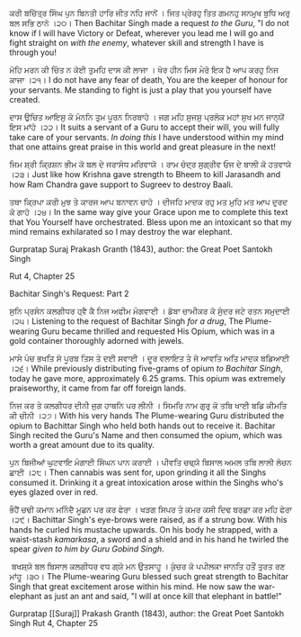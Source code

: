ਕਰੀ ਬਚਿੱਤ੍ਰ ਸਿੰਘ ਪੁਨ ਬਿਨਤੀ ਹਾਰਿ ਜੀਤ ਨਹਿ ਜਾਨੋਂ । ਜਿਤ ਪ੍ਰੇਰਹੁ ਤਿਤ ਗਮਨਹੁ ਸਨਮੁਖ ਬੁਧਿ ਅਰੁ ਬਲ ਸਭਿ ਠਾਨੋ ।੨੦।
Then Bachitar Singh made a request *to the Guru*, "I do not know if I will have Victory or Defeat, wherever you lead me I will go and fight straight on *with the enemy*, whatever skill and strength I have is through you!

ਮੋਹਿ ਮਰਨ ਕੀ ਚਿੰਤ ਨ ਕੋਈ ਤੁਮਹਿ ਦਾਸ ਕੀ ਲਾਜਾ । ਖੋਰ ਹੀਨ ਮਿਸ ਮੇਰੋ ਇਕ ਹੈ ਆਪ ਕਰਹੁ ਨਿਜ ਕਾਜਾ ।੨੧।
I do not have any fear of death, You are the keeper of honour for your servants. Me standing to fight is just a play that you yourself have created.

ਦਾਸ ਉਚਿਤ ਆਇਸੁ ਕੋ ਮੰਨਨਿ ਤੁਮ ਪੂਰਨ ਨਿਰਬਾਹੋ । ਜਗ ਮਹਿ ਸੁਜਸੁ ਪ੍ਰਲੋਕ ਮਹਾਂ ਸੁਖ ਮਨ ਜਾਨ੍ਯੋਂ ਇਸ ਮਾਂਹੋ ।੨੨।
It suits a servant of a Guru to accept their will, you will fully take care of your servants. *In doing this* I have understood within my mind that one attains great praise in this world and great pleasure in the next!

ਜਿਮ ਸ਼੍ਰੀ ਕ੍ਰਿਸ਼ਨ ਭੀਮ ਕੋ ਬਲ ਦੇ ਜਰਾਸੰਧ ਮਰਿਵਾਯੋ । ਰਾਮ ਚੰਦ੍ਰ ਸੁਗ੍ਰੀਵ ਓਜ ਦੇ ਬਾਲੀ ਕੋ ਹਤਵਾਯੋ ।੨੩।
Just like how Krishna gave strength to Bheem to kill Jarasandh and how Ram Chandra gave support to Sugreev to destroy Baali.

ਤਥਾ ਕ੍ਰਿਪਾ ਕਰੀ ਮੁਝ ਤੇ ਕਾਰਜ ਆਪ ਬਨਾਵਨ ਚਾਹੋ । ਦੀਜਹਿ ਮਾਦਕ ਰਹੁ ਮਤ ਮੁਹਿ ਮਤ ਆਪ ਦੁਰਦ ਕੋ ਗਾਹੋ ।੨੪।
In the same way give your Grace upon me to complete this text that You Yourself have orchestrated. Bless upon me an intoxicant so that my mind remains exhilarated so I may destroy the war elephant.

Gurpratap Suraj Prakash Granth (1843), author: the Great Poet Santokh Singh

Rut 4, Chapter 25

Bachitar Singh's Request: Part 2

ਸੁਨਿ ਪ੍ਰਸੰਨ ਕਲਗੀਧਰ ਹ੍ਵੈ ਕੈ ਨਿਜ ਅਫੀਮ ਮੰਗਵਾਈ । ਡੱਬਾ ਚਾਮੀਕਰ ਕੋ ਸੁੰਦਰ ਜਟੇ ਰਤਨ ਸਮੁਦਾਈ ।੨੫।
Listening to the request of Bachitar Singh *for a drug*, The Plume-wearing Guru became thrilled and requested His Opium, which was in a gold container thoroughly adorned with jewels.

ਮਾਸੇ ਪੰਚ ਭਖਤਿ ਸੋ ਪੂਰਬ ਤਿਸ ਤੇ ਦਈ ਸਵਾਈ । ਦੂਰ ਵਲਾਇਤ ਤੇ ਜੋ ਆਵਤਿ ਅਤਿ ਮਾਦਕ ਬਡਿਆਈ ।੨੬।
While previously distributing five-grams of opium *to Bachitar Singh*, today he gave more, approximately 6.25 grams. This opium was extremely praiseworthy, it came from far off foreign lands.

ਨਿਜ ਕਰ ਤੇ ਕਲਗੀਧਰ ਦੀਨੀ ਜੁਗ ਹਾਥਨਿ ਪਰ ਲੀਨੀ । ਸਿਮਰਿ ਨਾਮ ਗੁਰੁ ਕੋ ਤਬਿ ਖਾਈ ਬਡਿ ਕੀਮਤਿ ਕੀ ਚੀਨੀ ।੨੭।
With his very hands The Plume-wearing Guru distributed the opium to Bachittar Singh who held both hands out to receive it. Bachitar Singh recited the Guru's Name and then consumed the opium, which was worth a great amount due to its quality.

ਪੁਨ ਬਿਜੀਆਂ ਘੁਟਵਾਇ ਮੰਗਾਈ ਸਿੰਘਨ ਪਾਨ ਕਰਾਈ । ਪੀਵਤਿ ਚਢ੍ਯੋ ਬਿਸਾਲ ਅਮਲ ਤਬਿ ਲਾਲੀ ਲੋਚਨ ਛਾਈ ।੨੮।
Then cannabis was sent for, upon grinding it all the Singhs consumed it. Drinking it a great intoxication arose within the Singhs who's eyes glazed over in red.

ਭੌਹੈਂ ਚਢੀ ਕਮਾਨ ਮਨਿੰਦੈ ਮੂਛਨ ਪਰ ਕਰ ਫੇਰਾ । ਖੜਗ ਸਿਪਰ ਤੇ ਕਮਰ ਕਸੀ ਦਿਢ ਬਰਛਾ ਕਰ ਮਹਿ ਫੇਰਾ ।੨੯।
Bachittar Singh's eye-brows were raised, as if a strung bow. With his hands he curled his mustache upwards. On his body he strapped, with a waist-stash *kamarkasa*, a sword and a shield and in his hand he twirled the spear *given to him by Guru Gobind Singh*.

 ਬਖਸ਼੍ਯੋ ਬਲ ਬਿਸਾਲ ਕਲਗੀਧਰ ਵਧ ਗ੍ਯੋ ਮਨ ਉਤਸਾਹੂ । ਕੁੰਚਰ ਕੋ ਪਪੀਲਕਾ ਜਾਨਤਿ ਹਤੌਂ ਤੁਰਤ ਰਣ ਮਾਂਹੂ ।੩੦।
The Plume-wearing Guru blessed such great strength to Bachitar Singh that great excitement arose within his mind. He now saw the war-elephant as just an ant and said, "I will at once kill that elephant in battle!"

Gurpratap [[Suraj]] Prakash Granth (1843), author: the Great Poet Santokh Singh
Rut 4, Chapter 25